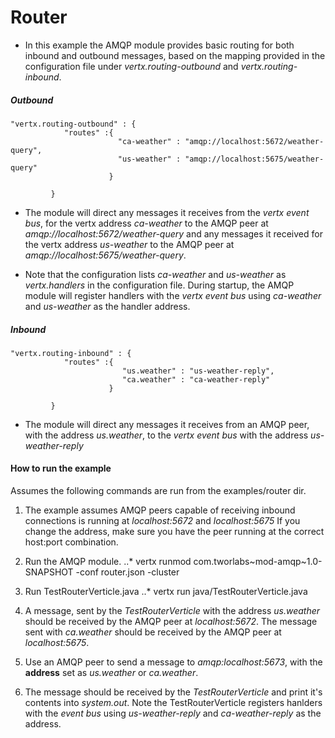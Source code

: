 Router
==============

* In this example the AMQP module provides basic routing for both inbound and outbound messages, based on the mapping provided in the configuration file under *vertx.routing-outbound* and *vertx.routing-inbound*.

##### Outbound
```
"vertx.routing-outbound" : {
			"routes" :{
						"ca-weather" : "amqp://localhost:5672/weather-query",
						"us-weather" : "amqp://localhost:5675/weather-query"
	     			  }
	         
	     }
```
* The module will direct any messages it receives from the *vertx event bus*, for the vertx address *ca-weather* to the AMQP peer at *amqp://localhost:5672/weather-query* and any messages it received for the vertx address *us-weather* to the AMQP peer at *amqp://localhost:5675/weather-query*.

* Note that the configuration lists *ca-weather* and *us-weather* as *vertx.handlers* in the configuration file. During startup, the AMQP module will register handlers with the *vertx event bus* using *ca-weather* and *us-weather* as the handler address.

##### Inbound
```
"vertx.routing-inbound" : {
			"routes" :{
						 "us.weather" : "us-weather-reply",
						 "ca.weather" : "ca-weather-reply"
	     			  }
	         
	     }
```
* The module will direct any messages it receives from an AMQP peer, with the address *us.weather*, to the *vertx event bus* with the address *us-weather-reply*

#### How to run the example
Assumes the following commands are run from the examples/router dir.

1. The example assumes AMQP peers capable of receiving inbound connections is running at *localhost:5672* and *localhost:5675*
   If you change the address, make sure you have the peer running at the correct host:port combination.
   
2. Run the AMQP module.
..* vertx runmod com.tworlabs~mod-amqp~1.0-SNAPSHOT -conf router.json -cluster

3. Run TestRouterVerticle.java
..* vertx run java/TestRouterVerticle.java

4. A message, sent by the *TestRouterVerticle* with the address *us.weather* should be received by the AMQP peer at *localhost:5672*. The message sent with *ca.weather* should be received by the AMQP peer at *localhost:5675*.

5. Use an AMQP peer to send a message to *amqp:localhost:5673*, with the **address** set as *us.weather* or *ca.weather*.

6. The message should be received by the *TestRouterVerticle* and print it's contents into *system.out*.
   Note the TestRouterVerticle registers hanlders with the *event bus* using *us-weather-reply* and *ca-weather-reply* as the address.

